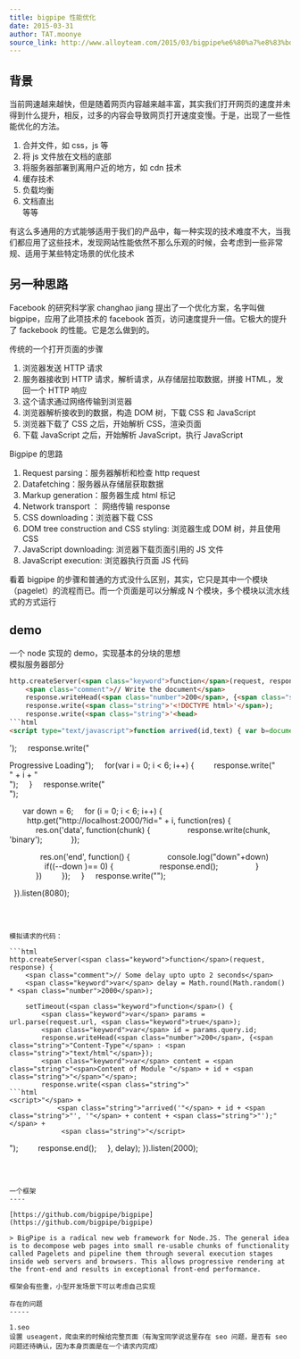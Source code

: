 ```yaml
---
title: bigpipe 性能优化
date: 2015-03-31
author: TAT.moonye
source_link: http://www.alloyteam.com/2015/03/bigpipe%e6%80%a7%e8%83%bd%e4%bc%98%e5%8c%96/
---
```


<!-- {% raw %} - for jekyll -->

## 背景

当前网速越来越快，但是随着网页内容越来越丰富，其实我们打开网页的速度并未得到什么提升，相反，过多的内容会导致网页打开速度变慢。于是，出现了一些性能优化的方法。  
1. 合并文件，如 css，js 等  
2. 将 js 文件放在文档的底部  
3. 将服务器部署到离用户近的地方，如 cdn 技术  
4. 缓存技术  
5. 负载均衡  
6. 文档直出  
等等

有这么多通用的方式能够适用于我们的产品中，每一种实现的技术难度不大，当我们都应用了这些技术，发现网站性能依然不那么乐观的时候，会考虑到一些非常规、适用于某些特定场景的优化技术

## 另一种思路

Facebook 的研究科学家 changhao jiang 提出了一个优化方案，名字叫做 bigpipe，应用了此项技术的 facebook 首页，访问速度提升一倍。它极大的提升了 fackebook 的性能。它是怎么做到的。

传统的一个打开页面的步骤

1.  浏览器发送 HTTP 请求
2.  服务器接收到 HTTP 请求，解析请求，从存储层拉取数据，拼接 HTML，发回一个 HTTP 响应
3.  这个请求通过网络传输到浏览器
4.  浏览器解析接收到的数据，构造 DOM 树，下载 CSS 和 JavaScript
5.  浏览器下载了 CSS 之后，开始解析 CSS，渲染页面
6.  下载 JavaScript 之后，开始解析 JavaScript，执行 JavaScript

Bigpipe 的思路

1.  Request parsing：服务器解析和检查 http request
2.  Datafetching：服务器从存储层获取数据
3.  Markup generation：服务器生成 html 标记
4.  Network transport ： 网络传输 response
5.  CSS downloading：浏览器下载 CSS
6.  DOM tree construction and CSS styling: 浏览器生成 DOM 树，并且使用 CSS
7.  JavaScript downloading: 浏览器下载页面引用的 JS 文件
8.  JavaScript execution: 浏览器执行页面 JS 代码

看着 bigpipe 的步骤和普通的方式没什么区别，其实，它只是其中一个模块（pagelet）的流程而已。而一个页面是可以分解成 N 个模块，多个模块以流水线式的方式运行

## demo

一个 node 实现的 demo，实现基本的分块的思想  
模拟服务器部分

````html
http.createServer(<span class="keyword">function</span>(request, response) {
    <span class="comment">// Write the document</span>
    response.writeHead(<span class="number">200</span>, {<span class="string">"Content-Type"</span> : <span class="string">"text/html"</span>});
    response.write(<span class="string">'<!DOCTYPE html>'</span>);
    response.write(<span class="string">'<head>
```html
<script type="text/javascript">function arrived(id,text) { var b=document.getElementById(id); b.innerHTML = text; }</script>
````

'</span>);
    response.write(<span class="string">"</head><body><div>Progressive Loading"</span>);
    <span class="keyword">for</span>(<span class="keyword">var</span> i = <span class="number">0</span>; i &lt; <span class="number">6</span>; i++) {
        response.write(<span class="string">"<div id='"</span> + i + <span class="string">"'>"</span> + i + <span class="string">"</div>"</span>);
    }
    response.write(<span class="string">"</div>"</span>);

 
    <span class="keyword">var</span> down = <span class="number">6</span>;
    <span class="keyword">for</span> (i = <span class="number">0</span>; i &lt; <span class="number">6</span>; i++) {
        http.get(<span class="string">"http&#x3A;//localhost:2000/?id="</span> + i, <span class="keyword">function</span>(res) {
            res.on(<span class="string">'data'</span>, <span class="keyword">function</span>(chunk) {
                response.write(chunk, <span class="string">'binary'</span>);
            });

 
            res.on(<span class="string">'end'</span>, <span class="keyword">function</span>() {
                console.log(<span class="string">"down"</span>+down)
                <span class="keyword">if</span>((--down )== <span class="number">0</span>) {
                    response.end();
                }
            })
        });
    }
    response.write(<span class="string">"</body></html>"</span>);

 
}).listen(<span class="number">8080</span>);

 

````

模拟请求的代码：

```html
http.createServer(<span class="keyword">function</span>(request, response) {
    <span class="comment">// Some delay upto upto 2 seconds</span>
    <span class="keyword">var</span> delay = Math.round(Math.random() * <span class="number">2000</span>);
 
    setTimeout(<span class="keyword">function</span>() {
        <span class="keyword">var</span> params = url.parse(request.url, <span class="keyword">true</span>);
        <span class="keyword">var</span> id = params.query.id;
        response.writeHead(<span class="number">200</span>, {<span class="string">"Content-Type"</span> : <span class="string">"text/html"</span>});
        <span class="keyword">var</span> content = <span class="string">"<span>Content of Module "</span> + id + <span class="string">"</span>"</span>;
        response.write(<span class="string">"
```html
<script>"</span> +
            <span class="string">"arrived('"</span> + id + <span class="string">"', '"</span> + content + <span class="string">"');"</span> +
             <span class="string">"</script>
````

"</span>);
        response.end();
    }, delay);
}).listen(<span class="number">2000</span>);

 

```

一个框架
----

[https://github.com/bigpipe/bigpipe](https://github.com/bigpipe/bigpipe)

> BigPipe is a radical new web framework for Node.JS. The general idea is to decompose web pages into small re-usable chunks of functionality called Pagelets and pipeline them through several execution stages inside web servers and browsers. This allows progressive rendering at the front-end and results in exceptional front-end performance.

框架会有些重，小型开发场景下可以考虑自己实现

存在的问题
-----

1.seo  
设置 useagent，爬虫来的时候给完整页面（有淘宝同学说这里存在 seo 问题，是否有 seo 问题还待确认，因为本身页面是在一个请求内完成）
```


<!-- {% endraw %} - for jekyll -->